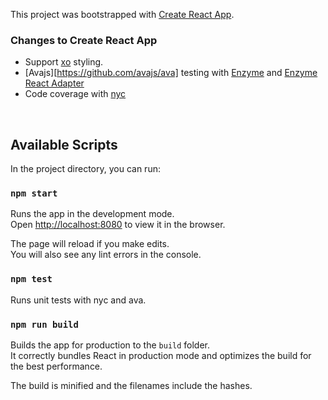 This project was bootstrapped with [Create React App](https://github.com/facebook/create-react-app).

### Changes to Create React App

- Support [xo](https://github.com/xojs/xo) styling.
- [Avajs][https://github.com/avajs/ava] testing with [Enzyme](https://github.com/airbnb/enzyme) and [Enzyme React Adapter](https://www.npmjs.com/package/enzyme-adapter-react-16)
- Code coverage with [nyc](https://github.com/istanbuljs/nyc)

<br>

## Available Scripts

In the project directory, you can run:

### `npm start`

Runs the app in the development mode.<br>
Open [http://localhost:8080](http://localhost:8080) to view it in the browser.

The page will reload if you make edits.<br>
You will also see any lint errors in the console.

### `npm test`

Runs unit tests with nyc and ava.

### `npm run build`

Builds the app for production to the `build` folder.<br>
It correctly bundles React in production mode and optimizes the build for the best performance.

The build is minified and the filenames include the hashes.<br>

